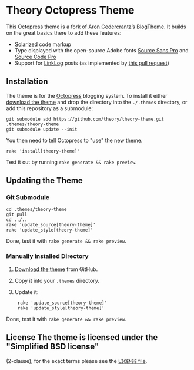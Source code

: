 Theory Octopress Theme
======================

This [Octopress] theme is a fork of [Aron Cedercrantz]’s [BlogTheme]. It
builds on the great basics there to add these features:

* [Solarized] code markup
* Type displayed with the open-source Adobe fonts [Source Sans Pro] and
  [Source Code Pro]
* Support for [LinkLog] posts (as implemented by [this pull request])

Installation
------------

The theme is for the [Octopress] blogging system. To install it either
[download the theme](https://github.com/theory/theory-theme/zipball/master)
and drop the directory into the `./.themes` directory, or add this repository
as a submodule:

    git submodule add https://github.com/theory/theory-theme.git .themes/theory-theme
    git submodule update --init

You then need to tell Octopress to "use" the new theme.

    rake 'install[theory-theme]'

Test it out by running `rake generate && rake preview`.

Updating the Theme
------------------

### Git Submodule

    cd .themes/theory-theme
    git pull
    cd ../..
    rake 'update_source[theory-theme]'
    rake 'update_style[theory-theme]'
    
Done, test it with `rake generate && rake preview`.

### Manually Installed  Directory

1. [Download the theme](https://github.com/theory/theory-theme/zipball/master)
   from GitHub.
2. Copy it into your `.themes` directory.
3. Update it:

        rake 'update_source[theory-theme]'
        rake 'update_style[theory-theme]'

Done, test it with `rake generate && rake preview`.

## License The theme is licensed under the "Simplified BSD license"
(2-clause), for the exact terms please see the [`LICENSE` file].

[Octopress]: http://octopress.org/
[Aron Cedercrantz]: http://aron.cedercrantz.com/
[BlogTheme]: https://github.com/rastersize/BlogTheme/
[Solarized]: http://blog.teamtreehouse.com/solarized
[Source Sans Pro]: https://github.com/adobe/source-sans-pro/
[Source Code Pro]: https://github.com/adobe/source-code-pro/
[LinkLog]: http://octopress.org/docs/blogging/linklog/
[this pull request]: https://github.com/imathis/octopress/pull/1320
[`LICENSE` file]: https://github.com/rastersize/BlogTheme/blob/master/LICENSE
